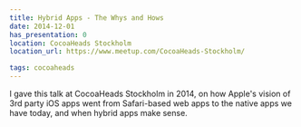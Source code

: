 ```yaml
---
title: Hybrid Apps - The Whys and Hows
date: 2014-12-01
has_presentation: 0
location: CocoaHeads Stockholm
location_url: https://www.meetup.com/CocoaHeads-Stockholm/

tags: cocoaheads
---
```



I gave this talk at CocoaHeads Stockholm in 2014, on how Apple's vision of 3rd party iOS apps went from Safari-based web apps to the native apps we have today, and when hybrid apps make sense.
